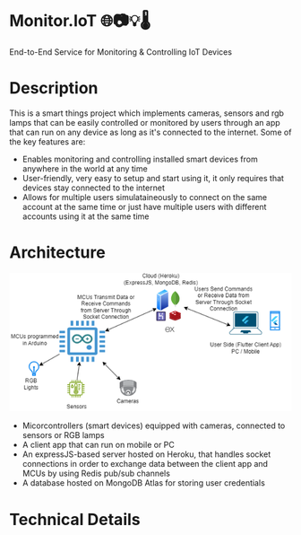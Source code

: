 # Monitor.IoT 🌐📷💡🌡️
End-to-End Service for Monitoring & Controlling IoT Devices

# Description

This is a smart things project which implements cameras, sensors and rgb lamps that can be easily controlled or monitored by users through an app that can run on any device as long as it's connected to the internet. Some of the key features are:

- Enables monitoring and controlling installed smart devices from anywhere in the world at any time
- User-friendly, very easy to setup and start using it, it only requires that devices stay connected to the internet
- Allows for multiple users simulataineously to connect on the same account at the same time or just have multiple users with different accounts using it at the same time

# Architecture

![a](monitor.iot_architecture.png)

- Micorcontrollers (smart devices) equipped with cameras, connected to sensors or RGB lamps
- A client app that can run on mobile or PC
- An expressJS-based server hosted on Heroku, that handles socket connections in order to exchange data between the client app and MCUs by using Redis pub/sub channels
- A database hosted on MongoDB Atlas for storing user credentials

# Technical Details

